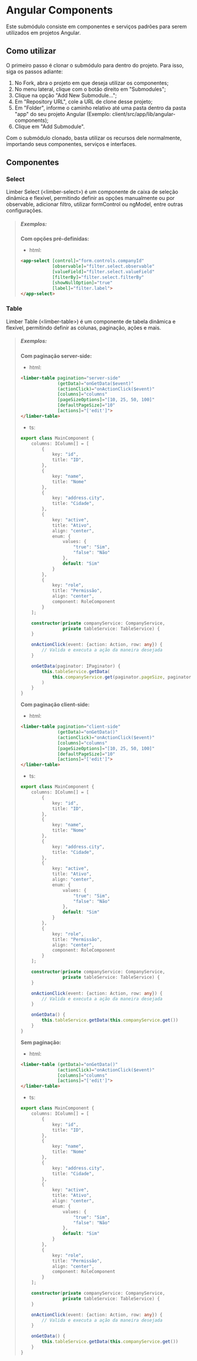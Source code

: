 # Angular Components

Este submódulo consiste em componentes e serviços padrões para serem utilizados em projetos Angular.

## Como utilizar

O primeiro passo é clonar o submódulo para dentro do projeto. Para isso, siga os passos adiante:

1. No Fork, abra o projeto em que deseja utilizar os componentes;
2. No menu lateral, clique com o botão direito em "Submodules";
3. Clique na opção "Add New Submodule...";
4. Em "Repository URL", cole a URL de clone desse projeto;
5. Em "Folder", informe o caminho relativo até uma pasta dentro da pasta "app" do seu projeto Angular (Exemplo: client/src/app/lib/angular-components);
6. Clique em "Add Submodule".

Com o submódulo clonado, basta utilizar os recursos dele normalmente, importando seus componentes, serviços e interfaces.

## Componentes

### Select

Limber Select (\<limber-select\>) é um componente de caixa de seleção dinâmica e flexível, permitindo definir as opções manualmente ou por observable, adicionar filtro, utilizar formControl ou ngModel, entre outras configurações.

> ##### Exemplos:
>
> **Com opções pré-definidas:**
>
> - html:
>
> ```html
> <app-select [control]="form.controls.companyId"
>             [observable]="filter.select.observable"
>             [valueField]="filter.select.valueField"
>             [filterBy]="filter.select.filterBy"
>             [showNullOption]="true"
>             [label]="filter.label">
> </app-select>
> ```


### Table

Limber Table (\<limber-table\>) é um componente de tabela dinâmica e flexível, permitindo definir as colunas, paginação, ações e mais.

> ##### Exemplos:
> 
> **Com paginação server-side:**
> 
> - html:
> 
> ```html
> <limber-table pagination="server-side"
>               (getData)="onGetData($event)"
>               (actionClick)="onActionClick($event)"
>               [columns]="columns"
>               [pageSizeOptions]="[10, 25, 50, 100]"
>               [defaultPageSize]="10"
>               [actions]="['edit']">
> </limber-table>
> ```
> 
> - ts:
> 
> ```ts
> export class MainComponent {
>     columns: IColumn[] = [
>         {
>             key: "id",
>             title: "ID",
>         },
>         {
>             key: "name",
>             title: "Nome"
>         },
>         {
>             key: "address.city",
>             title: "Cidade",
>         },
>         {
>             key: "active",
>             title: "Ativo",
>             align: "center",
>             enum: {
>                 values: {
>                     "true": "Sim",
>                     "false": "Não"
>                 },
>                 default: "Sim"
>             }
>         },
>         {
>             key: "role",
>             title: "Permissão",
>             align: "center",
>             component: RoleComponent
>         }
>     ];
> 
>     constructor(private companyService: CompanyService,
>                 private tableService: TableService) {
>     }
> 
>     onActionClick(event: {action: Action, row: any}) {
>         // Valida e executa a ação da maneira desejada
>     }
> 
>     onGetData(paginator: IPaginator) {
>         this.tableService.getData(
>             this.companyService.get(paginator.pageSize, paginator.action, paginator.bookmark)
>         )
>     }
> }
> ```
> 
> **Com paginação client-side:**
> 
> - html:
> 
> ```html
> <limber-table pagination="client-side"
>               (getData)="onGetData()"
>               (actionClick)="onActionClick($event)"
>               [columns]="columns"
>               [pageSizeOptions]="[10, 25, 50, 100]"
>               [defaultPageSize]="10"
>               [actions]="['edit']">
> </limber-table>
> ```
> 
> - ts:
> 
> ```ts
> export class MainComponent {
>     columns: IColumn[] = [
>         {
>             key: "id",
>             title: "ID",
>         },
>         {
>             key: "name",
>             title: "Nome"
>         },
>         {
>             key: "address.city",
>             title: "Cidade",
>         },
>         {
>             key: "active",
>             title: "Ativo",
>             align: "center",
>             enum: {
>                 values: {
>                     "true": "Sim",
>                     "false": "Não"
>                 },
>                 default: "Sim"
>             }
>         },
>         {
>             key: "role",
>             title: "Permissão",
>             align: "center",
>             component: RoleComponent
>         }
>     ];
> 
>     constructor(private companyService: CompanyService,
>                 private tableService: TableService) {
>     }
> 
>     onActionClick(event: {action: Action, row: any}) {
>         // Valida e executa a ação da maneira desejada
>     }
> 
>     onGetData() {
>         this.tableService.getData(this.companyService.get())
>     }
> }
> ```
> 
> **Sem paginação:**
> 
> - html:
> 
> ```html
> <limber-table (getData)="onGetData()"
>               (actionClick)="onActionClick($event)"
>               [columns]="columns"
>               [actions]="['edit']">
> </limber-table>
> ```
> 
> - ts:
> 
> ```ts
> export class MainComponent {
>     columns: IColumn[] = [
>         {
>             key: "id",
>             title: "ID",
>         },
>         {
>             key: "name",
>             title: "Nome"
>         },
>         {
>             key: "address.city",
>             title: "Cidade",
>         },
>         {
>             key: "active",
>             title: "Ativo",
>             align: "center",
>             enum: {
>                 values: {
>                     "true": "Sim",
>                     "false": "Não"
>                 },
>                 default: "Sim"
>             }
>         },
>         {
>             key: "role",
>             title: "Permissão",
>             align: "center",
>             component: RoleComponent
>         }
>     ];
> 
>     constructor(private companyService: CompanyService,
>                 private tableService: TableService) {
>     }
> 
>     onActionClick(event: {action: Action, row: any}) {
>         // Valida e executa a ação da maneira desejada
>     }
> 
>     onGetData() {
>         this.tableService.getData(this.companyService.get())
>     }
> }
> ```